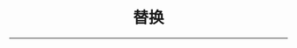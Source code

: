 <!DOCTYPE html>
<html lang="en">
<head>
    <meta charset="UTF-8">
    <meta http-equiv="X-UA-Compatible" content="IE=edge">
    <meta name="viewport" content="width=device-width, initial-scale=1.0">
    <title>Document</title>
    <style>
        #ppp {
            text-align: center;
        }
    </style>
</head>
<body>
    <h1 id="ppp">替换</h1>
    <hr color="pink" />
    <script src="https://cdn.bootcdn.net/ajax/libs/jquery/1.12.4/jquery.min.js"></script>
    <script>
        var fff = prompt('请输入替换');
        $('#ppp').html(fff);
    </script>
</body>

</html>
